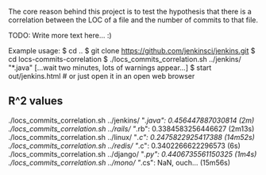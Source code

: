 
The core reason behind this project is to test the hypothesis that there is a correlation between the LOC of a file and the number of commits to that file.

TODO: Write more text here... :)

Example usage:
$ cd ..
$ git clone https://github.com/jenkinsci/jenkins.git
$ cd locs-commits-correlation
$ ./locs_commits_correlation.sh ../jenkins/ "*.java"
  [...wait two minutes, lots of warnings appear...]
$ start out/jenkins.html   # or just open it in an open web browser


R^2 values
---
 ./locs_commits_correlation.sh ../jenkins/ "*.java": 0.456447887030814 (2m)
 ./locs_commits_correlation.sh ../rails/ "*.rb": 0.3384583256446627 (2m13s)
 ./locs_commits_correlation.sh ../linux/ "*.c": 0.2475822925417388 (14m52s)
 ./locs_commits_correlation.sh ../redis/ "*.c": 0.3402266622296573 (6s)
 ./locs_commits_correlation.sh ../django/ "*.py": 0.4406735561150325 (1m4s)
 ./locs_commits_correlation.sh ../mono/ "*.cs": NaN, ouch... (15m56s) 